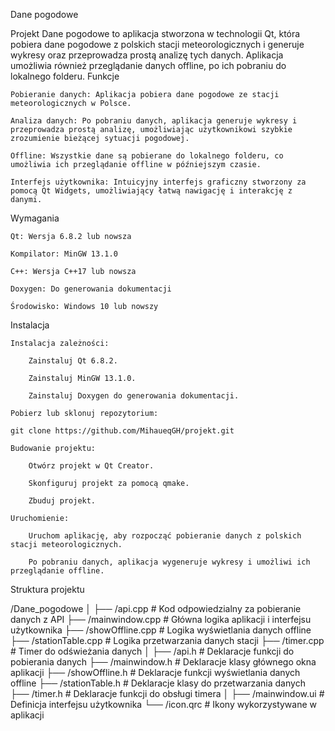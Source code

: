 Dane pogodowe

Projekt Dane pogodowe to aplikacja stworzona w technologii Qt, która pobiera dane pogodowe z polskich stacji meteorologicznych i generuje wykresy oraz przeprowadza prostą analizę tych danych. Aplikacja umożliwia również przeglądanie danych offline, po ich pobraniu do lokalnego folderu.
Funkcje

    Pobieranie danych: Aplikacja pobiera dane pogodowe ze stacji meteorologicznych w Polsce.

    Analiza danych: Po pobraniu danych, aplikacja generuje wykresy i przeprowadza prostą analizę, umożliwiając użytkownikowi szybkie zrozumienie bieżącej sytuacji pogodowej.

    Offline: Wszystkie dane są pobierane do lokalnego folderu, co umożliwia ich przeglądanie offline w późniejszym czasie.

    Interfejs użytkownika: Intuicyjny interfejs graficzny stworzony za pomocą Qt Widgets, umożliwiający łatwą nawigację i interakcję z danymi.

Wymagania

    Qt: Wersja 6.8.2 lub nowsza

    Kompilator: MinGW 13.1.0

    C++: Wersja C++17 lub nowsza

    Doxygen: Do generowania dokumentacji

    Środowisko: Windows 10 lub nowszy

Instalacja

    Instalacja zależności:

        Zainstaluj Qt 6.8.2.

        Zainstaluj MinGW 13.1.0.

        Zainstaluj Doxygen do generowania dokumentacji.

    Pobierz lub sklonuj repozytorium:

    git clone https://github.com/MihaueqGH/projekt.git

    Budowanie projektu:

        Otwórz projekt w Qt Creator.

        Skonfiguruj projekt za pomocą qmake.

        Zbuduj projekt.

    Uruchomienie:

        Uruchom aplikację, aby rozpocząć pobieranie danych z polskich stacji meteorologicznych.

        Po pobraniu danych, aplikacja wygeneruje wykresy i umożliwi ich przeglądanie offline.

Struktura projektu

/Dane_pogodowe
│
├── /api.cpp          # Kod odpowiedzialny za pobieranie danych z API
├── /mainwindow.cpp   # Główna logika aplikacji i interfejsu użytkownika
├── /showOffline.cpp  # Logika wyświetlania danych offline
├── /stationTable.cpp # Logika przetwarzania danych stacji
├── /timer.cpp        # Timer do odświeżania danych
│
├── /api.h            # Deklaracje funkcji do pobierania danych
├── /mainwindow.h     # Deklaracje klasy głównego okna aplikacji
├── /showOffline.h    # Deklaracje funkcji wyświetlania danych offline
├── /stationTable.h   # Deklaracje klasy do przetwarzania danych
├── /timer.h          # Deklaracje funkcji do obsługi timera
│
├── /mainwindow.ui    # Definicja interfejsu użytkownika
└── /icon.qrc         # Ikony wykorzystywane w aplikacji